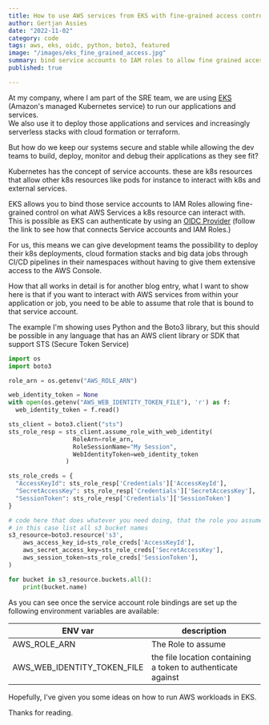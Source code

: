 ```yaml
---
title: How to use AWS services from EKS with fine-grained access control
author: Gertjan Assies
date: "2022-11-02"
category: code
tags: aws, eks, oidc, python, boto3, featured
image: "/images/eks_fine_grained_access.jpg"
summary: bind service accounts to IAM roles to allow fine grained access control from k8s resources.
published: true

---
```


At my company, where I am part of the SRE team, we are using [EKS](https://aws.amazon.com/eks/) (Amazon's managed Kubernetes service) to run our applications and services.  
We also use it to deploy those applications and services and increasingly serverless stacks with cloud formation or terraform.

But how do we keep our systems secure and stable while allowing the dev teams to build, deploy, monitor and debug their applications as they see fit?

Kubernetes has the concept of service accounts. these are k8s resources that allow other k8s resources like pods for instance to interact with k8s and external services.

EKS allows you to bind those service accounts to IAM Roles allowing fine-grained control on what AWS Services a k8s resource can interact with.  
This is possible as EKS can authenticate by using an [OIDC Provider](https://docs.aws.amazon.com/eks/latest/userguide/enable-iam-roles-for-service-accounts.html) (follow the link to see how that connects Service accounts and IAM Roles.)

For us, this means we can give development teams the possibility to deploy their k8s deployments, cloud formation stacks and big data jobs through CI/CD pipelines in their namespaces without having to give them extensive access to the AWS Console.

How that all works in detail is for another blog entry, what I want to show here is that if you want to interact with AWS services from within your application or job, you need to be able to assume that role that is bound to that service account.

The example I'm showing uses Python and the Boto3 library, but this should be possible in any language that has an AWS client library or SDK that support STS (Secure Token Service)

```python
import os
import boto3

role_arn = os.getenv("AWS_ROLE_ARN")

web_identity_token = None
with open(os.getenv("AWS_WEB_IDENTITY_TOKEN_FILE"), 'r') as f:
  web_identity_token = f.read()

sts_client = boto3.client("sts")
sts_role_resp = sts_client.assume_role_with_web_identity(
                  RoleArn=role_arn,
                  RoleSessionName="My Session",
                  WebIdentityToken=web_identity_token
                )

sts_role_creds = {
  "AccessKeyId": sts_role_resp['Credentials']['AccessKeyId'],
  "SecretAccessKey": sts_role_resp['Credentials']['SecretAccessKey'],
  "SessionToken": sts_role_resp['Credentials']['SessionToken']
}

# code here that does whatever you need doing, that the role you assume allows you to
# in this case list all s3 bucket names
s3_resource=boto3.resource('s3',
    aws_access_key_id=sts_role_creds['AccessKeyId'],
    aws_secret_access_key=sts_role_creds['SecretAccessKey'],
    aws_session_token=sts_role_creds['SessionToken'],
)

for bucket in s3_resource.buckets.all():
    print(bucket.name)
```

As you can see once the service account role bindings are set up the following environment variables are available:

| ENV var | description |
| -- | -- |
| AWS_ROLE_ARN | The Role to assume |
| AWS_WEB_IDENTITY_TOKEN_FILE | the file location containing a token to authenticate against |

Hopefully, I've given you some ideas on how to run AWS workloads in EKS.

Thanks for reading.
